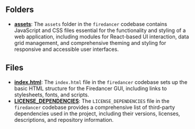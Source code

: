 ## Folders
- **[assets](dist/assets.driver.md)**: The `assets` folder in the `firedancer` codebase contains JavaScript and CSS files essential for the functionality and styling of a web application, including modules for React-based UI interaction, data grid management, and comprehensive theming and styling for responsive and accessible user interfaces.

## Files
- **[index.html](dist/index.html.driver.md)**: The `index.html` file in the `firedancer` codebase sets up the basic HTML structure for the Firedancer GUI, including links to stylesheets, fonts, and scripts.
- **[LICENSE_DEPENDENCIES](dist/LICENSE_DEPENDENCIES.driver.md)**: The `LICENSE_DEPENDENCIES` file in the `firedancer` codebase provides a comprehensive list of third-party dependencies used in the project, including their versions, licenses, descriptions, and repository information.

